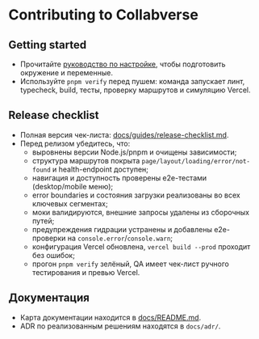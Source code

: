 # Contributing to Collabverse

## Getting started

- Прочитайте [руководство по настройке](docs/guides/setup.md), чтобы подготовить окружение и переменные.
- Используйте `pnpm verify` перед пушем: команда запускает линт, typecheck, build, тесты, проверку маршрутов и симуляцию Vercel.

## Release checklist

- Полная версия чек-листа: [docs/guides/release-checklist.md](docs/guides/release-checklist.md).
- Перед релизом убедитесь, что:
  - выровнены версии Node.js/pnpm и очищены зависимости;
  - структура маршрутов покрыта `page/layout/loading/error/not-found` и health-endpoint доступен;
  - навигация и доступность проверены e2e-тестами (desktop/mobile меню);
  - error boundaries и состояния загрузки реализованы во всех ключевых сегментах;
  - моки валидируются, внешние запросы удалены из сборочных путей;
  - предупреждения гидрации устранены и добавлены e2e-проверки на `console.error`/`console.warn`;
  - конфигурация Vercel обновлена, `vercel build --prod` проходит без ошибок;
  - прогон `pnpm verify` зелёный, QA имеет чек-лист ручного тестирования и превью Vercel.

## Документация

- Карта документации находится в [docs/README.md](docs/README.md).
- ADR по реализованным решениям находятся в `docs/adr/`.
